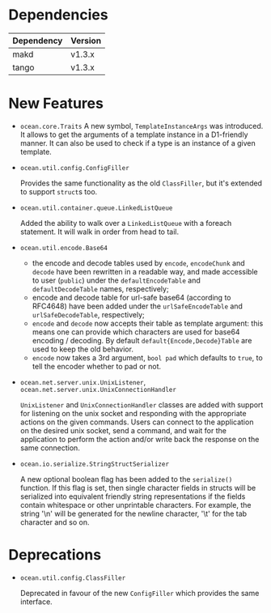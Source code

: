 Dependencies
============

Dependency | Version
-----------|---------
makd       | v1.3.x
tango      | v1.3.x

New Features
============

* `ocean.core.Traits`
  A new symbol, `TemplateInstanceArgs` was introduced.
  It allows to get the arguments of a template instance in a D1-friendly manner.
  It can also be used to check if a type is an instance of a given template.

* `ocean.util.config.ConfigFiller`

  Provides the same functionality as the old `ClassFiller`, but it's
  extended to support `struct`s too.

* `ocean.util.container.queue.LinkedListQueue`

  Added the ability to walk over a `LinkedListQueue` with a foreach statement.
  It will walk in order from head to tail.

* `ocean.util.encode.Base64`

  - the encode and decode tables used by `encode`, `encodeChunk` and `decode` have been rewritten in a readable way,
    and made accessible to user (`public`) under the `defaultEncodeTable` and `defaultDecodeTable` names, respectively;
  - encode and decode table for url-safe base64 (according to RFC4648) have been added under the `urlSafeEncodeTable`
    and `urlSafeDecodeTable`, respectively;
  - `encode` and `decode` now accepts their table as template argument: this means one can provide which characters are
    used for base64 encoding / decoding. By default `default{Encode,Decode}Table` are used to keep the old behavior.
  - `encode` now takes a 3rd argument, `bool pad` which defaults to `true`, to tell the encoder whether to pad or not.

* `ocean.net.server.unix.UnixListener`, `ocean.net.server.unix.UnixConnectionHandler`

  `UnixListener` and `UnixConnectionHandler` classes are added with support for listening on the unix socket
   and responding with the appropriate actions on the given commands. Users can connect to the application on
   the desired unix socket, send a command, and wait for the application to perform the action and/or write
   back the response on the same connection.
   
* `ocean.io.serialize.StringStructSerializer`

  A new optional boolean flag has been added to the `serialize()` function. If
  this flag is set, then single character fields in structs will be serialized
  into equivalent friendly string representations if the fields contain
  whitespace or other unprintable characters.
  For example, the string '\n' will be generated for the newline character, '\t'
  for the tab character and so on.

Deprecations
============

* `ocean.util.config.ClassFiller`

  Deprecated in favour of the new `ConfigFiller` which provides the
  same interface.
